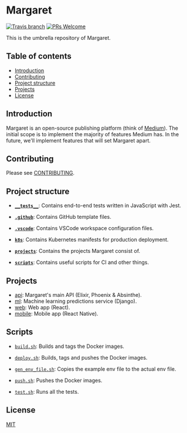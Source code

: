 # Margaret

[![Travis branch](https://img.shields.io/travis/strattadb/margaret/develop.svg?style=flat-square)](https://travis-ci.org/strattadb/margaret)
[![PRs Welcome](https://img.shields.io/badge/PRs-welcome-brightgreen.svg?style=flat-square)](CONTRIBUTING.md)

This is the umbrella repository of Margaret.

## Table of contents

* [Introduction](#introduction)
* [Contributing](#contributing)
* [Project structure](#project-structure)
* [Projects](#projects)
* [License](#license)

## Introduction

Margaret is an open-source publishing platform (think of [Medium](https://medium.com)).
The initial scope is to implement the majority
of features Medium has. In the future, we'll implement features that will set Margaret apart.

## Contributing

Please see [CONTRIBUTING](./CONTRIBUTING.md).

## Project structure

* [**`__tests__`**](./__tests__): Contains end-to-end tests written in JavaScript with Jest.

* [**`.github`**](./.github): Contains GitHub template files.

* [**`.vscode`**](./.vscode): Contains VSCode workspace configuration files.

* [**`k8s`**](./k8s): Contains Kubernetes manifests for production deployment.

* [**`projects`**](./projects): Contains the projects Margaret consist of.

* [**`scripts`**](./scripts): Contains useful scripts for CI and other things.

## Projects

* [api](./projects/api): Margaret's main API (Elixir, Phoenix & Absinthe).
* [ml](./projects/ml): Machine learning predictions service (Django).
* [web](./projects/web): Web app (React).
* [mobile](./projects/mobile): Mobile app (React Native).

## Scripts

* [`build.sh`](./scripts/build.sh): Builds and tags the Docker images.

* [`deploy.sh`](./scripts/deploy.sh): Builds, tags and pushes the Docker images.

* [`gen_env_file.sh`](./scripts/gen_env_file.sh): Copies the example env file
  to the actual env file.

* [`push.sh`](./scripts/push.sh): Pushes the Docker images.

* [`test.sh`](./scripts/test.sh): Runs all the tests.

## License

[MIT](https://opensource.org/licenses/MIT)

